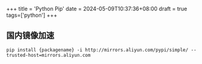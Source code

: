 +++
title = 'Python Pip'
date = 2024-05-09T10:37:36+08:00
draft = true
tags=['python']
+++

## 国内镜像加速
```
pip install {packagename} -i http://mirrors.aliyun.com/pypi/simple/ --trusted-host=mirrors.aliyun.com
```